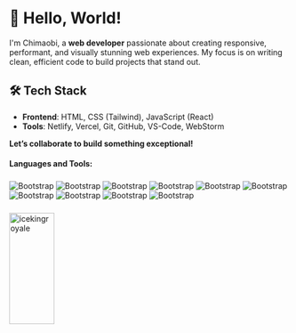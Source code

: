 # 👋 Hello, World!  

I'm Chimaobi, a **web developer** passionate about creating responsive, performant, and visually stunning web experiences. My focus is on writing clean, efficient code to build projects that stand out.  

## 🛠 Tech Stack  
- **Frontend**: HTML, CSS (Tailwind), JavaScript (React)  
- **Tools**: Netlify, Vercel, Git, GitHub, VS-Code, WebStorm 

**Let’s collaborate to build something exceptional!**


<h4 align="left">Languages and Tools:</h4>

###

![Bootstrap](https://img.shields.io/badge/-Reactjs-05122A?style=for-the-badge&logo=React&color=353535) ![Bootstrap](https://img.shields.io/badge/-Tailwind%20css-05122A?style=for-the-badge&logo=Tailwind-css&color=353535) ![Bootstrap](https://img.shields.io/badge/-javaScript%20-05122A?style=for-the-badge&logo=javaScript&color=353535) ![Bootstrap](https://img.shields.io/badge/-html%205-05122A?style=for-the-badge&logo=html-5&color=353535) ![Bootstrap](https://img.shields.io/badge/-css%203-05122A?style=for-the-badge&logo=css-3&color=353535) ![Bootstrap](https://img.shields.io/badge/-python-05122A?style=for-the-badge&logo=python&color=353535) ![Bootstrap](https://img.shields.io/badge/-php-05122A?style=for-the-badge&logo=php&color=353535) ![Bootstrap](https://img.shields.io/badge/-git%20-05122A?style=for-the-badge&logo=git&color=353535) ![Bootstrap](https://img.shields.io/badge/-vercel%20-05122A?style=for-the-badge&logo=vercel&color=353535) ![Bootstrap](https://img.shields.io/badge/-netlify-05122A?style=for-the-badge&logo=netlify&color=353535)



###

<img width="40%" height="200px" align="left" src="https://github-readme-stats.vercel.app/api/top-langs?username=icekingroyale&show_icons=true&locale=en&layout=compact" alt="icekingroyale" />

